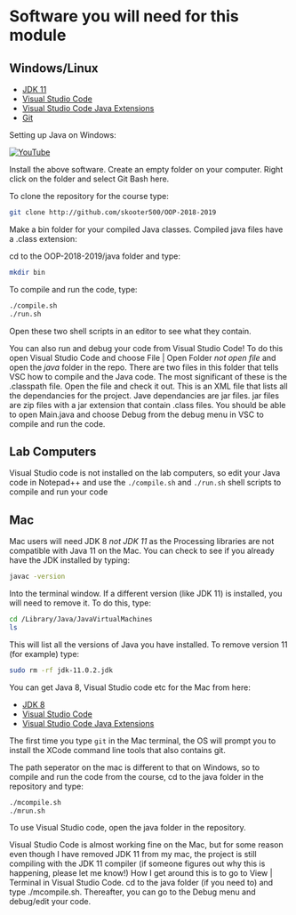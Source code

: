 # Software you will need for this module

## Windows/Linux

- [JDK 11](https://www.oracle.com/technetwork/java/javase/downloads/jdk11-downloads-5066655.html)
- [Visual Studio Code](https://code.visualstudio.com/)
- [Visual Studio Code Java Extensions](https://code.visualstudio.com/docs/languages/java)
- [Git](https://git-scm.com/download/)

Setting up Java on Windows:

[![YouTube](http://img.youtube.com/vi/WXftKFCtPrQ/0.jpg)](https://www.youtube.com/watch?v=WXftKFCtPrQ)


Install the above software. Create an empty folder on your computer. Right click on the folder and select Git Bash here.

To clone the repository for the course type:

```bash
git clone http://github.com/skooter500/OOP-2018-2019
```

Make a bin folder for your compiled Java classes. Compiled java files have a .class extension:

cd to the OOP-2018-2019/java folder and type:

```bash
mkdir bin
```

To compile and run the code, type:

```bash
./compile.sh
./run.sh
```

Open these two shell scripts in an editor to see what they contain.

You can also run and debug your code from Visual Studio Code! To do this open Visual Studio Code and choose File | Open Folder *not open file* and open the *java* folder in the repo. There are two files in this folder that tells VSC how to compile and the Java code. The most significant of these is the .classpath file. Open the file and check it out. This is an XML file that lists all the dependancies for the project. Jave dependancies are jar files. jar files are zip files with a jar extension that contain .class files. You should be able to open Main.java and choose Debug from the debug menu in VSC to compile and run the code.

## Lab Computers

Visual Studio code is not installed on the lab computers, so edit your Java code in Notepad++ and use the ```./compile.sh``` and ```./run.sh``` shell scripts to compile and run your code

## Mac

Mac users will need JDK 8 *not JDK 11* as the Processing libraries are not compatible with Java 11 on the Mac. You can check to see if you already have the JDK installed by typing:

```bash
javac -version
```
Into the terminal window. If a different version (like JDK 11) is installed, you will need to remove it. To do this, type:

```bash
cd /Library/Java/JavaVirtualMachines
ls
```
This will list all the versions of Java you have installed. To remove version 11 (for example) type:

```bash
sudo rm -rf jdk-11.0.2.jdk
```

You can get Java 8, Visual Studio code etc for the Mac from here:

- [JDK 8](https://www.oracle.com/technetwork/java/javase/downloads/jdk8-downloads-2133151.html)
- [Visual Studio Code](https://code.visualstudio.com/)
- [Visual Studio Code Java Extensions](https://code.visualstudio.com/docs/languages/java)

The first time you type ```git``` in the Mac terminal, the OS will prompt you to install the XCode command line tools that also contains git.

The path seperator on the mac is different to that on Windows, so to compile and run the code from the course, cd to the java folder in the repository and type:

```bash
./mcompile.sh
./mrun.sh
```

To use Visual Studio code, open the java folder in the repository. 

Visual Studio Code is almost working fine on the Mac, but for some reason even though I have removed JDK 11 from my mac, the project is still compiling with the JDK 11 compiler (if someone figures out why this is happening, please let me know!) How I get around this is to go to View | Terminal in Visual Studio Code. cd to the java folder (if you need to) and type ./mcompile.sh. Thereafter, you can go to the Debug menu and debug/edit your code.

